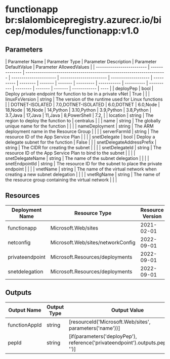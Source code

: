 # functionapp br:slalombicepregistry.azurecr.io/bicep/modules/functionapp:v1.0

## Parameters

| Parameter Name            | Parameter Type | Parameter Description                                                 | Parameter DefaultValue | Parameter AllowedValues |
| ------------------------- | -------------- | --------------------------------------------------------------------- | ---------------------- | ----------------------- | ------------------- | ---------- | -------- | ------- | ------- | --------- | ----------- | ---------- | ---------- | -------- | ------- | ------- | ------------ | ---- |
| deployPep                 | bool           | Deploy private endpoint for function to be in a private vNet          | True                   |                         |
| linuxFxVersion            | string         | The version of the runtime used for Linux functions                   |                        | DOTNET-ISOLATED         | 7.0,DOTNET-ISOLATED | 6.0,DOTNET | 6.0,Node | 18,Node | 16,Node | 14,Python | 3.10,Python | 3.9,Python | 3.8,Python | 3.7,Java | 17,Java | 11,Java | 8,PowerShell | 7.2, |
| location                  | string         | The region to deploy the function to                                  | centralus              |                         |
| name                      | string         | The globally unique name for the function                             |                        |                         |
| nameDeployment            | string         | The ARM deployment name in the Resource Group                         |                        |                         |
| serverFarmId              | string         | The resource ID of the App Service Plan                               |                        |                         |
| snetDelegate              | bool           | Deploy a delegate subnet for the function                             | False                  |                         |
| snetDelegateAddressPrefix | string         | The CIDR for creating the subnet                                      |                        |                         |
| snetDelegateId            | string         | The resource ID of the App Service Plan to bind to the subnet         |                        |                         |
| snetDelegateName          | string         | The name of the subnet delegation                                     |                        |                         |
| snetEndpointId            | string         | The resource ID for the subnet to place the private endpoint          |                        |                         |
| vnetName                  | string         | The name of the virtual network when creating a new subnet delegation |                        |                         |
| vnetRgName                | string         | The name of the resource group containing the virtual network         |                        |                         |

## Resources

| Deployment Name | Resource Type                     | Resource Version | Existing | Resource Comment |
| --------------- | --------------------------------- | ---------------- | -------- | ---------------- |
| functionapp     | Microsoft.Web/sites               | 2021-02-01       | False    |                  |
| netconfig       | Microsoft.Web/sites/networkConfig | 2022-09-01       | False    |                  |
| privateendpoint | Microsoft.Resources/deployments   | 2022-09-01       | False    |                  |
| snetdelegation  | Microsoft.Resources/deployments   | 2022-09-01       | False    |                  |

## Outputs

| Output Name   | Output Type | Output Value                                                                        |
| ------------- | ----------- | ----------------------------------------------------------------------------------- |
| functionAppId | string      | [resourceId('Microsoft.Web/sites', parameters('name'))]                             |
| pepId         | string      | [if(parameters('deployPep'), reference('privateendpoint').outputs.pepid.value, '')] |
